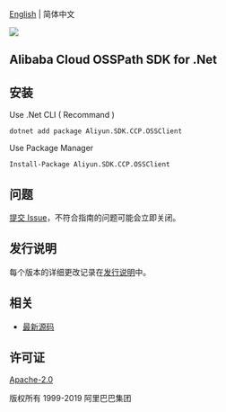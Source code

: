 [English](README.md) | 简体中文

![](https://aliyunsdk-pages.alicdn.com/icons/AlibabaCloud.svg)

## Alibaba Cloud OSSPath SDK for .Net


## 安装

Use .Net CLI ( Recommand )

    dotnet add package Aliyun.SDK.CCP.OSSClient

Use Package Manager

    Install-Package Aliyun.SDK.CCP.OSSClient

## 问题
[提交 Issue](https://github.com/aliyun/aliyun-ccp/issues/new)，不符合指南的问题可能会立即关闭。

## 发行说明
每个版本的详细更改记录在[发行说明](./ChangeLog.md)中。

## 相关
* [最新源码](https://github.com/aliyun/aliyun-ccp/tree/master/osspath-sdk/cs)

## 许可证
[Apache-2.0](http://www.apache.org/licenses/LICENSE-2.0)

版权所有 1999-2019 阿里巴巴集团

